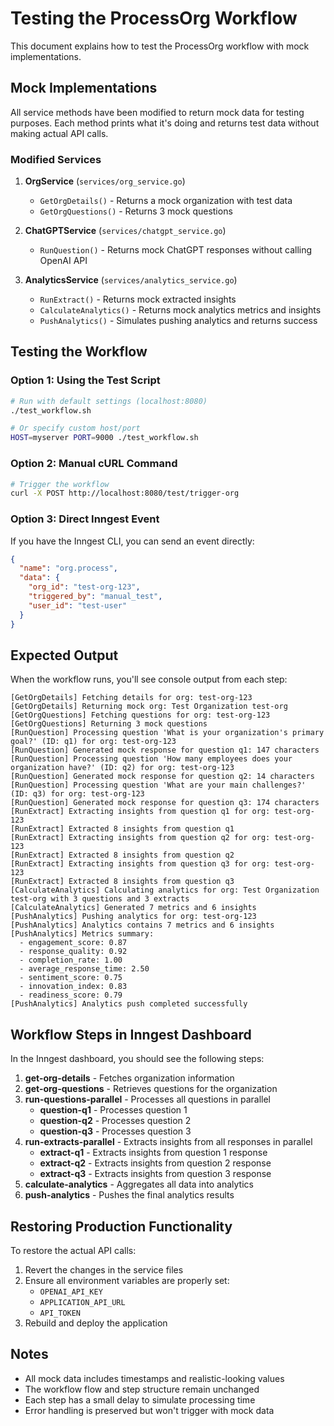 # Testing the ProcessOrg Workflow

This document explains how to test the ProcessOrg workflow with mock implementations.

## Mock Implementations

All service methods have been modified to return mock data for testing purposes. Each method prints what it's doing and returns test data without making actual API calls.

### Modified Services

1. **OrgService** (`services/org_service.go`)
   - `GetOrgDetails()` - Returns a mock organization with test data
   - `GetOrgQuestions()` - Returns 3 mock questions

2. **ChatGPTService** (`services/chatgpt_service.go`)
   - `RunQuestion()` - Returns mock ChatGPT responses without calling OpenAI API

3. **AnalyticsService** (`services/analytics_service.go`)
   - `RunExtract()` - Returns mock extracted insights
   - `CalculateAnalytics()` - Returns mock analytics metrics and insights
   - `PushAnalytics()` - Simulates pushing analytics and returns success

## Testing the Workflow

### Option 1: Using the Test Script

```bash
# Run with default settings (localhost:8080)
./test_workflow.sh

# Or specify custom host/port
HOST=myserver PORT=9000 ./test_workflow.sh
```

### Option 2: Manual cURL Command

```bash
# Trigger the workflow
curl -X POST http://localhost:8080/test/trigger-org
```

### Option 3: Direct Inngest Event

If you have the Inngest CLI, you can send an event directly:

```json
{
  "name": "org.process",
  "data": {
    "org_id": "test-org-123",
    "triggered_by": "manual_test",
    "user_id": "test-user"
  }
}
```

## Expected Output

When the workflow runs, you'll see console output from each step:

```
[GetOrgDetails] Fetching details for org: test-org-123
[GetOrgDetails] Returning mock org: Test Organization test-org
[GetOrgQuestions] Fetching questions for org: test-org-123
[GetOrgQuestions] Returning 3 mock questions
[RunQuestion] Processing question 'What is your organization's primary goal?' (ID: q1) for org: test-org-123
[RunQuestion] Generated mock response for question q1: 147 characters
[RunQuestion] Processing question 'How many employees does your organization have?' (ID: q2) for org: test-org-123
[RunQuestion] Generated mock response for question q2: 14 characters
[RunQuestion] Processing question 'What are your main challenges?' (ID: q3) for org: test-org-123
[RunQuestion] Generated mock response for question q3: 174 characters
[RunExtract] Extracting insights from question q1 for org: test-org-123
[RunExtract] Extracted 8 insights from question q1
[RunExtract] Extracting insights from question q2 for org: test-org-123
[RunExtract] Extracted 8 insights from question q2
[RunExtract] Extracting insights from question q3 for org: test-org-123
[RunExtract] Extracted 8 insights from question q3
[CalculateAnalytics] Calculating analytics for org: Test Organization test-org with 3 questions and 3 extracts
[CalculateAnalytics] Generated 7 metrics and 6 insights
[PushAnalytics] Pushing analytics for org: test-org-123
[PushAnalytics] Analytics contains 7 metrics and 6 insights
[PushAnalytics] Metrics summary:
  - engagement_score: 0.87
  - response_quality: 0.92
  - completion_rate: 1.00
  - average_response_time: 2.50
  - sentiment_score: 0.75
  - innovation_index: 0.83
  - readiness_score: 0.79
[PushAnalytics] Analytics push completed successfully
```

## Workflow Steps in Inngest Dashboard

In the Inngest dashboard, you should see the following steps:

1. **get-org-details** - Fetches organization information
2. **get-org-questions** - Retrieves questions for the organization
3. **run-questions-parallel** - Processes all questions in parallel
   - **question-q1** - Processes question 1
   - **question-q2** - Processes question 2
   - **question-q3** - Processes question 3
4. **run-extracts-parallel** - Extracts insights from all responses in parallel
   - **extract-q1** - Extracts insights from question 1 response
   - **extract-q2** - Extracts insights from question 2 response
   - **extract-q3** - Extracts insights from question 3 response
5. **calculate-analytics** - Aggregates all data into analytics
6. **push-analytics** - Pushes the final analytics results

## Restoring Production Functionality

To restore the actual API calls:

1. Revert the changes in the service files
2. Ensure all environment variables are properly set:
   - `OPENAI_API_KEY`
   - `APPLICATION_API_URL`
   - `API_TOKEN`
3. Rebuild and deploy the application

## Notes

- All mock data includes timestamps and realistic-looking values
- The workflow flow and step structure remain unchanged
- Each step has a small delay to simulate processing time
- Error handling is preserved but won't trigger with mock data 